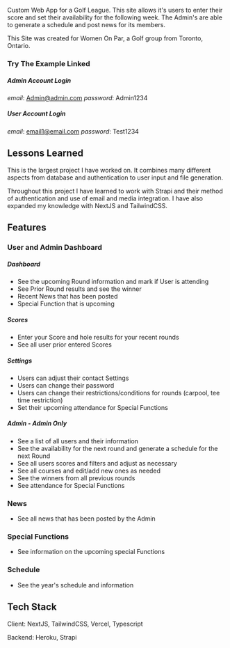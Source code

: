 Custom Web App for a Golf League. This site allows it's users to enter their score and set their availability for the following week. The Admin's are able to generate a schedule and post news for its members.

This Site was created for Women On Par, a Golf group from Toronto, Ontario.

### Try The Example Linked

##### Admin Account Login

_email_: Admin@admin.com
_password_: Admin1234

##### User Account Login

_email_: email1@email.com
_password_: Test1234

## Lessons Learned

This is the largest project I have worked on. It combines many different aspects from database and authentication to user input and file generation.

Throughout this project I have learned to work with Strapi and their method of authentication and use of email and media integration. I have also expanded my knowledge with NextJS and TailwindCSS.

## Features

### User and Admin Dashboard

##### Dashboard

- See the upcoming Round information and mark if User is attending
- See Prior Round results and see the winner
- Recent News that has been posted
- Special Function that is upcoming

##### Scores

- Enter your Score and hole results for your recent rounds
- See all user prior entered Scores

##### Settings

- Users can adjust their contact Settings
- Users can change their password
- Users can change their restrictions/conditions for rounds (carpool, tee time restriction)
- Set their upcoming attendance for Special Functions

##### Admin - Admin Only

- See a list of all users and their information
- See the availability for the next round and generate a schedule for the next Round
- See all users scores and filters and adjust as necessary
- See all courses and edit/add new ones as needed
- See the winners from all previous rounds
- See attendance for Special Functions

### News

- See all news that has been posted by the Admin

### Special Functions

- See information on the upcoming special Functions

### Schedule

- See the year's schedule and information

## Tech Stack

Client: NextJS, TailwindCSS, Vercel, Typescript

Backend: Heroku, Strapi
